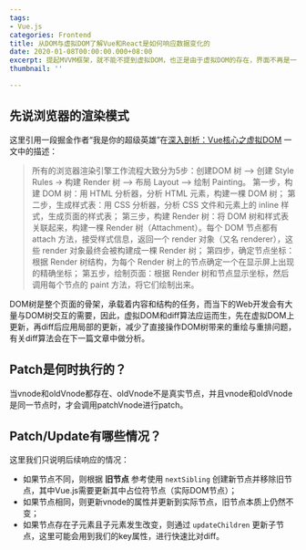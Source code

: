 ```yaml
---
tags:
- Vue.js
categories: Frontend
title: 从DOM与虚拟DOM了解Vue和React是如何响应数据变化的
date: 2020-01-08T00:00:00.000+08:00
excerpt: 提起MVVM框架，就不能不提到虚拟DOM，也正是由于虚拟DOM的存在，界面不再是一条条DOM操作驱动的，取而代之的是数据的改变，“自动”地驱动了DOM改变……
thumbnail: ''

---
```

## 先说浏览器的渲染模式

这里引用一段掘金作者“我是你的超级英雄”在[深入剖析：Vue核心之虚拟DOM](https://juejin.im/post/5d36cc575188257aea108a74) 一文中的描述：

> 所有的浏览器渲染引擎工作流程大致分为5步：创建DOM 树 —> 创建 Style Rules -> 构建 Render 树 —> 布局 Layout -—> 绘制 Painting。
> 第一步，构建 DOM 树：用 HTML 分析器，分析 HTML 元素，构建一棵 DOM 树；
> 第二步，生成样式表：用 CSS 分析器，分析 CSS 文件和元素上的 inline 样式，生成页面的样式表；
> 第三步，构建 Render 树：将 DOM 树和样式表关联起来，构建一棵 Render 树（Attachment）。每个 DOM 节点都有 attach 方法，接受样式信息，返回一个 render 对象（又名 renderer），这些 render 对象最终会被构建成一棵 Render 树；
> 第四步，确定节点坐标：根据 Render 树结构，为每个 Render 树上的节点确定一个在显示屏上出现的精确坐标；
> 第五步，绘制页面：根据 Render 树和节点显示坐标，然后调用每个节点的 paint 方法，将它们绘制出来。

DOM树是整个页面的骨架，承载着内容和结构的任务，而当下的Web开发会有大量与DOM树交互的需要，因此，虚拟DOM和diff算法应运而生，先在虚拟DOM上更新，再diff后应用局部的更新，减少了直接操作DOM树带来的重绘与重排问题，有关diff算法会在下一篇文章中做分析。

## Patch是何时执行的？

当vnode和oldVnode都存在、oldVnode不是真实节点，并且vnode和oldVnode是同一节点时，才会调用patchVnode进行patch。

## Patch/Update有哪些情况？

这里我们只说明后续响应的情况：

- 如果节点不同，则根据 __旧节点__ 参考使用 `nextSibling` 创建新节点并移除旧节点，其中Vue.js需要更新其中占位符节点（实际DOM节点）；
- 如果节点相同，则更新vnode的属性并更新到实际节点，旧节点本质上仍然不变；
- 如果节点存在子元素且子元素发生改变，则通过 `updateChildren` 更新子节点，这里可能会用到我们的key属性，进行快速比对diff。